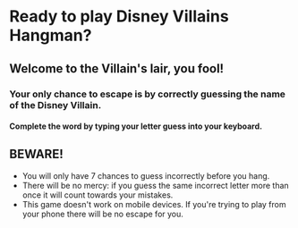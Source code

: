 # Ready to play Disney Villains Hangman?

## Welcome to the Villain's lair, you fool!

### Your only chance to escape is by correctly guessing the name of the Disney Villain.

#### Complete the word by typing your letter guess into your keyboard. 

## **BEWARE!**

* You will only have 7 chances to guess incorrectly before you hang.
* There will be no mercy: if you guess the same incorrect letter more than once it will count towards your mistakes.
* This game doesn't work on mobile devices. If you're trying to play from your phone there will be no escape for you.